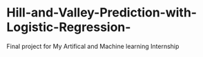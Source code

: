 # Hill-and-Valley-Prediction-with-Logistic-Regression-
Final project for My Artifical and Machine learning Internship
